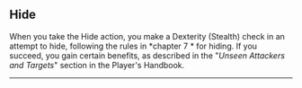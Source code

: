 ﻿## Hide

When you take the Hide action, you make a Dexterity (Stealth) check in an attempt to hide, following the rules in *chapter 7 * for hiding. If you succeed, you gain certain benefits, as described in the "*Unseen Attackers and Targets*" section in the Player's Handbook.

---

